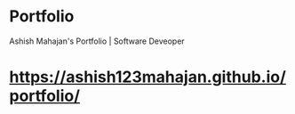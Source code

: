 # Portfolio
Ashish Mahajan's Portfolio | Software Deveoper

# https://ashish123mahajan.github.io/portfolio/
